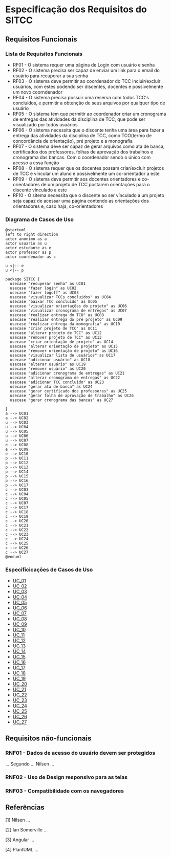 # Especificação dos Requisitos do SITCC

## Requisitos Funcionais

### Lista de Requisitos Funcionais

- RF01 - O sistema requer uma página de Login com usuário e senha
- RF02 - O sistema precisa ser capaz de enviar um link para o email do usuário para recuperar a sua senha
- RF03 - O sistema deve permitir ao coordenador do TCC incluir/excluir  usuários, com estes podendo ser discentes, docentes e possivelmente um novo coorndenador
- RF04 - O sistema precisa possuir uma reserva com todos TCC's concluidos, e permitir a obtenção de seus arquivos por qualquer tipo de usuário
- RF05 - O sistema tem que permitir ao coordenador criar um cronograma de entregas das atividades da disciplina de TCC, que pode ser visualizado por todos usuários
- RF06 - O sistema necessita que o discente tenha uma área para fazer a entrega das atividades da disciplina de TCC, como TCO(termo de concordância de orientação), pré projeto e a monografia
- RF07 - O sistema deve ser capaz de gerar arquivos como ata de banca, certificados dos professores, folhas de aprovação dos trabalhos e cronograma das bancas. Com o coordenador sendo o único com acesso a essa função
- RF08 - O sistema requer que os docentes possam criar/excluir projetos de TCC e víncular um aluno e possivelmente um co-orientador a este
- RF09 - O sistema deve permitir aos docentes orientadores e co-orientadores de um projeto de TCC postarem orientações para o discente vínculado a este
- RF10 - O sitema necessita que o discente ao ser vínculado a um projeto seja capaz de acessar uma página contendo as orientações dos orientadores e, caso haja, co-orientadores


### Diagrama de Casos de Uso

```plantuml
@startuml
left to right direction
actor anonimo as a
actor usuario as u
actor estudante as e
actor professor as p
actor coordenador as c

u <|-- e
u <|-- p

package SITCC {
  usecase "recuperar senha" as UC01
  usecase "fazer login" as UC02
  usecase "fazer logoff" as UC03
  usecase "visualizar TCCs concluidos" as UC04
  usecase "baixar TCC concluido" as UC05
  usecase "visualizar orientações do projeto" as UC06
  usecase "visualizar cronograma de entregas" as UC07
  usecase "realizar entrega do TCO" as UC08
  usecase "realizar entrega do pré projeto" as UC09
  usecase "realizar entrega da monografia" as UC10
  usecase "criar projeto de TCC" as UC11  
  usecase "alterar projeto de TCC" as UC12
  usecase "remover projeto de TCC" as UC13
  usecase "criar orientação de projeto" as UC14
  usecase "alterar orientação de projeto" as UC15
  usecase "remover orientação de projeto" as UC16
  usecase "visualizar lista de usuários" as UC17
  usecase "adicionar usuário" as UC18
  usecase "alterar usuário" as UC19
  usecase "remover usuário" as UC20
  usecase "adicionar cronograma de entregas" as UC21
  usecase "alterar cronograma de entregas" as UC22
  usecase "adicionar TCC concluido" as UC23
  usecase "gerar ata de banca" as UC24
  usecase "gerar certificado dos professores" as UC25
  usecase "gerar folha de aprovação de trabalho" as UC26
  usecase "gerar cronograma das bancas" as UC27
  
}
a --> UC01
a --> UC02
u --> UC03
u --> UC04
u --> UC05
u --> UC06
u --> UC07
e --> UC08
e --> UC09
e --> UC10
p --> UC11
p --> UC12
p --> UC13
p --> UC14
p --> UC15
p --> UC16
p --> UC17
c --> UC03
c --> UC04
c --> UC05
c --> UC07
c --> UC17
c --> UC18
c --> UC19
c --> UC20
c --> UC21
c --> UC22
c --> UC23
c --> UC24
c --> UC25
c --> UC26
c --> UC27
@enduml
```

### Especificicações de Casos de Uso

- [UC_01](reqs_UC01.md)
- [UC_02](reqs_UC02.md)
- [UC_03](reqs_UC03.md)
- [UC_04](reqs_UC04.md)
- [UC_05](reqs_UC05.md)
- [UC_06](reqs_UC06.md)
- [UC_07](reqs_UC07.md)
- [UC_08](reqs_UC08.md)
- [UC_09](reqs_UC09.md)
- [UC_10](reqs_UC10.md)
- [UC_11](reqs_UC11.md)
- [UC_12](reqs_UC12.md)
- [UC_13](reqs_UC13.md)
- [UC_14](reqs_UC14.md)
- [UC_15](reqs_UC15.md)
- [UC_16](reqs_UC16.md)
- [UC_17](reqs_UC17.md)
- [UC_18](reqs_UC18.md)
- [UC_19](reqs_UC19.md)
- [UC_20](reqs_UC20.md)
- [UC_21](reqs_UC21.md)
- [UC_22](reqs_UC22.md)
- [UC_23](reqs_UC23.md)
- [UC_24](reqs_UC24.md)
- [UC_25](reqs_UC25.md)
- [UC_26](reqs_UC26.md)
- [UC_27](reqs_UC27.md)
## Requisitos não-funcionais

### RNF01 - Dados de acesso do usuário devem ser protegidos

... Segundo ... Nilsen ...

### RNF02 - Uso de Design responsivo para as telas


### RNF03 - Compatibilidade com os navegadores

## Referências

[1] Nilsen ...

[2] Ian Somerville ...

[3] Angular ...

[4] PlantUML ...
